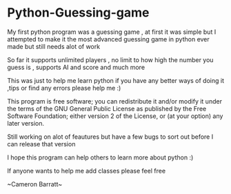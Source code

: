# Python-Guessing-game
My first python program was a guessing game , at first it was simple but I attempted to make it the most advanced guessing game in python ever made but still needs alot of work 

So far it supports unlimited players , no limit to how high the number you guess is , supports AI and score and much more

This was just to help me learn python if you have any better ways of doing it ,tips or find any errors please help me :)

This program is free software; you can redistribute it and/or modify
it under the terms of the GNU General Public License as published by
the Free Software Foundation; either version 2 of the License, or
(at your option) any later version.

Still working on alot of feautures but have a few bugs to sort out before I can release that version

I hope this program can help others to learn more about python :) 

If anyone wants to help me add classes please feel free 

~Cameron Barratt~



